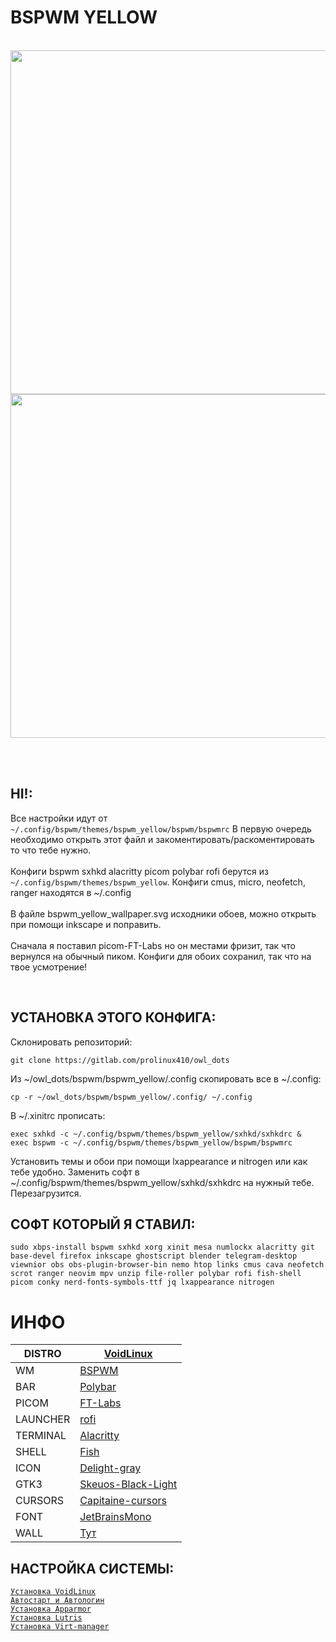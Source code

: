 # BSPWM YELLOW  
<br />
  
<div align="center">
<img src="https://sun9-33.userapi.com/impg/1HBl4mvMeN11ccmxQfPiqC0hzFk7pFd7S_G0Kw/g4gT-dXWkzM.jpg?size=1920x1080&quality=95&sign=99b6705e832932df7d7984d008167715&type=album" width="550">

<br />

<img src="https://sun9-77.userapi.com/impg/_q0hsIRbOOp6PBsYNTENKaFnwxtdRu6llTPOQQ/YiLG_Gs3xec.jpg?size=1920x1080&quality=95&sign=07017a06daa6796603f3114688da2a7c&type=album" width="550">
</div>  

<br /><br />

## HI!:

Все настройки идут от `~/.config/bspwm/themes/bspwm_yellow/bspwm/bspwmrc` В первую очередь необходимо открыть этот файл и закоментировать/раскоментировать то что тебе нужно.  
<br />
Конфиги bspwm sxhkd alacritty picom polybar rofi берутся из `~/.config/bspwm/themes/bspwm_yellow`. Конфиги cmus, micro, neofetch, ranger находятся в ~/.config  
<br />
В файле bspwm_yellow_wallpaper.svg исходники обоев, можно открыть при помощи inkscape и поправить.  
<br />
Сначала я поставил picom-FT-Labs но он местами фризит, так что вернулся на обычный пиком. Конфиги для обоих сохранил, так что на твое усмотрение!

<br />

## УСТАНОВКА ЭТОГО КОНФИГА:
  
Склонировать репозиторий:  
```
git clone https://gitlab.com/prolinux410/owl_dots
```
  
Из ~/owl_dots/bspwm/bspwm_yellow/.config скопировать все в ~/.config:  
```
cp -r ~/owl_dots/bspwm/bspwm_yellow/.config/ ~/.config
```
  
В ~/.xinitrc прописать:  
```
exec sxhkd -c ~/.config/bspwm/themes/bspwm_yellow/sxhkd/sxhkdrc &  
exec bspwm -c ~/.config/bspwm/themes/bspwm_yellow/bspwm/bspwmrc
```
  
Установить темы и обои при помощи lxappearance и nitrogen или как тебе удобно. Заменить софт в ~/.config/bspwm/themes/bspwm_yellow/sxhkd/sxhkdrc на нужный тебе. Перезагрузится.  

## СОФТ КОТОРЫЙ Я СТАВИЛ:
  
```
sudo xbps-install bspwm sxhkd xorg xinit mesa numlockx alacritty git base-devel firefox inkscape ghostscript blender telegram-desktop viewnior obs obs-plugin-browser-bin nemo htop links cmus cava neofetch scrot ranger neovim mpv unzip file-roller polybar rofi fish-shell picom conky nerd-fonts-symbols-ttf jq lxappearance nitrogen
```

# ИНФО

|DISTRO|[VoidLinux](https://voidlinux.org)|
| ------ | ------ |
|WM|[BSPWM](https://github.com/baskerville/bspwm)|
|BAR|[Polybar](https://github.com/polybar/polybar)|
|PICOM|[FT-Labs](https://github.com/FT-Labs/picom)|
|LAUNCHER|[rofi](https://github.com/davatorium/rofi)|
|TERMINAL|[Alacritty](https://github.com/alacritty/alacritty)|
|SHELL|[Fish](https://fishshell.com/)|
|ICON|[Delight-gray](https://www.pling.com/p/1532276)|
|GTK3|[Skeuos-Black-Light](https://github.com/daniruiz/skeuos-gtk/tree/master/themes/Skeuos-Black-Light)|
|CURSORS|[Capitaine-cursors](https://github.com/keeferrourke/capitaine-cursors)|
|FONT|[JetBrainsMono](https://www.jetbrains.com/lp/mono/)|
|WALL|[Тут](https://sun9-69.userapi.com/impg/EVQoeIxRyFHdZNKtQSZbGu-0ZmdaiZ_9z_1HVA/gUEFjEpVxlM.jpg?size=1920x1080&quality=95&sign=460da962d6f836338ae7beaa54fff333&type=album)|  

## НАСТРОЙКА СИСТЕМЫ:
  
[```Установка VoidLinux```](https://gitlab.com/prolinux410/owl_dots/-/wikis/VoidLinux-uefi-install)  
[```Автостарт и Автологин```](https://gitlab.com/prolinux410/owl_dots/-/wikis/Autostart_wm)  
[```Установка Apparmor```](https://gitlab.com/prolinux410/owl_dots/-/wikis/Apparmor)  
[```Установка Lutris```](https://gitlab.com/prolinux410/owl_dots/-/wikis/Lutris)  
[```Установка Virt-manager```](https://gitlab.com/prolinux410/owl_dots/-/wikis/Virt-Manager)  

